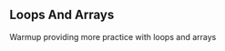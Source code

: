 Loops And Arrays
----------------------------------------
Warmup providing more practice with loops and arrays